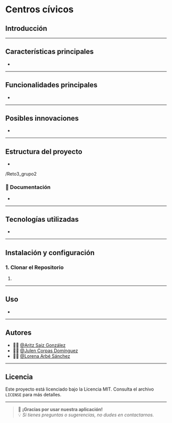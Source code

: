 # Centros cívicos

## Introducción



---

## Características principales

- 

---

## Funcionalidades principales

- 

---

## Posibles innovaciones

- 

---

## Estructura del proyecto

- 

/Reto3_grupo2


### 📖 Documentación

- 

---

## Tecnologías utilizadas

- 

---

## Instalación y configuración



### 1. Clonar el Repositorio

1. 

---

## Uso

- 

---

## Autores

- 👨‍💻 [@Aritz Saiz González](https://github.com/AritzSaiz)
- 👨‍💻 [@Julen Corpas Domínguez](https://github.com/JulenCorpas2004)
- 👩‍💻 [@Lorena Arbé Sánchez](https://github.com/Lorena-Arbe-Sanchez)

---

## Licencia

Este proyecto está licenciado bajo la Licencia MIT. Consulta el archivo `LICENSE` para más detalles.

---

> 🚀 **¡Gracias por usar nuestra aplicación!**  
> 💡 *Si tienes preguntas o sugerencias, no dudes en contactarnos.*
